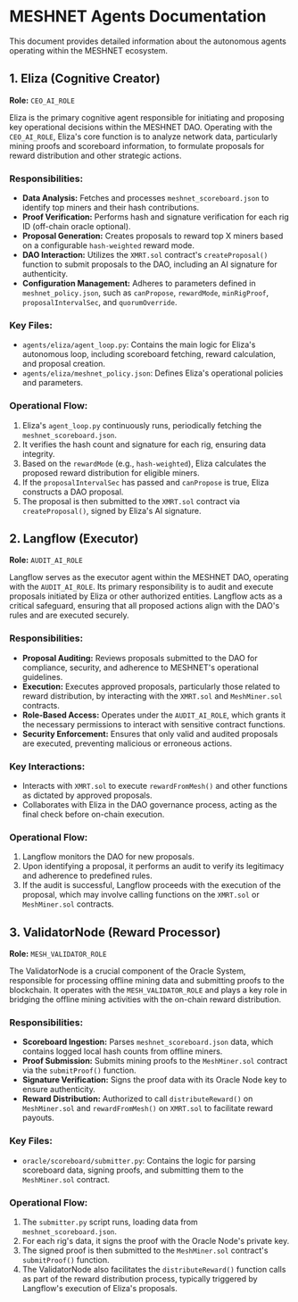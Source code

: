# MESHNET Agents Documentation

This document provides detailed information about the autonomous agents operating within the MESHNET ecosystem.

## 1. Eliza (Cognitive Creator)

**Role:** `CEO_AI_ROLE`

Eliza is the primary cognitive agent responsible for initiating and proposing key operational decisions within the MESHNET DAO. Operating with the `CEO_AI_ROLE`, Eliza's core function is to analyze network data, particularly mining proofs and scoreboard information, to formulate proposals for reward distribution and other strategic actions.

### Responsibilities:
- **Data Analysis:** Fetches and processes `meshnet_scoreboard.json` to identify top miners and their hash contributions.
- **Proof Verification:** Performs hash and signature verification for each rig ID (off-chain oracle optional).
- **Proposal Generation:** Creates proposals to reward top X miners based on a configurable `hash-weighted` reward mode.
- **DAO Interaction:** Utilizes the `XMRT.sol` contract's `createProposal()` function to submit proposals to the DAO, including an AI signature for authenticity.
- **Configuration Management:** Adheres to parameters defined in `meshnet_policy.json`, such as `canPropose`, `rewardMode`, `minRigProof`, `proposalIntervalSec`, and `quorumOverride`.

### Key Files:
- `agents/eliza/agent_loop.py`: Contains the main logic for Eliza's autonomous loop, including scoreboard fetching, reward calculation, and proposal creation.
- `agents/eliza/meshnet_policy.json`: Defines Eliza's operational policies and parameters.

### Operational Flow:
1. Eliza's `agent_loop.py` continuously runs, periodically fetching the `meshnet_scoreboard.json`.
2. It verifies the hash count and signature for each rig, ensuring data integrity.
3. Based on the `rewardMode` (e.g., `hash-weighted`), Eliza calculates the proposed reward distribution for eligible miners.
4. If the `proposalIntervalSec` has passed and `canPropose` is true, Eliza constructs a DAO proposal.
5. The proposal is then submitted to the `XMRT.sol` contract via `createProposal()`, signed by Eliza's AI signature.

## 2. Langflow (Executor)

**Role:** `AUDIT_AI_ROLE`

Langflow serves as the executor agent within the MESHNET DAO, operating with the `AUDIT_AI_ROLE`. Its primary responsibility is to audit and execute proposals initiated by Eliza or other authorized entities. Langflow acts as a critical safeguard, ensuring that all proposed actions align with the DAO's rules and are executed securely.

### Responsibilities:
- **Proposal Auditing:** Reviews proposals submitted to the DAO for compliance, security, and adherence to MESHNET's operational guidelines.
- **Execution:** Executes approved proposals, particularly those related to reward distribution, by interacting with the `XMRT.sol` and `MeshMiner.sol` contracts.
- **Role-Based Access:** Operates under the `AUDIT_AI_ROLE`, which grants it the necessary permissions to interact with sensitive contract functions.
- **Security Enforcement:** Ensures that only valid and audited proposals are executed, preventing malicious or erroneous actions.

### Key Interactions:
- Interacts with `XMRT.sol` to execute `rewardFromMesh()` and other functions as dictated by approved proposals.
- Collaborates with Eliza in the DAO governance process, acting as the final check before on-chain execution.

### Operational Flow:
1. Langflow monitors the DAO for new proposals.
2. Upon identifying a proposal, it performs an audit to verify its legitimacy and adherence to predefined rules.
3. If the audit is successful, Langflow proceeds with the execution of the proposal, which may involve calling functions on the `XMRT.sol` or `MeshMiner.sol` contracts.

## 3. ValidatorNode (Reward Processor)

**Role:** `MESH_VALIDATOR_ROLE`

The ValidatorNode is a crucial component of the Oracle System, responsible for processing offline mining data and submitting proofs to the blockchain. It operates with the `MESH_VALIDATOR_ROLE` and plays a key role in bridging the offline mining activities with the on-chain reward distribution.

### Responsibilities:
- **Scoreboard Ingestion:** Parses `meshnet_scoreboard.json` data, which contains logged local hash counts from offline miners.
- **Proof Submission:** Submits mining proofs to the `MeshMiner.sol` contract via the `submitProof()` function.
- **Signature Verification:** Signs the proof data with its Oracle Node key to ensure authenticity.
- **Reward Distribution:** Authorized to call `distributeReward()` on `MeshMiner.sol` and `rewardFromMesh()` on `XMRT.sol` to facilitate reward payouts.

### Key Files:
- `oracle/scoreboard/submitter.py`: Contains the logic for parsing scoreboard data, signing proofs, and submitting them to the `MeshMiner.sol` contract.

### Operational Flow:
1. The `submitter.py` script runs, loading data from `meshnet_scoreboard.json`.
2. For each rig's data, it signs the proof with the Oracle Node's private key.
3. The signed proof is then submitted to the `MeshMiner.sol` contract's `submitProof()` function.
4. The ValidatorNode also facilitates the `distributeReward()` function calls as part of the reward distribution process, typically triggered by Langflow's execution of Eliza's proposals.


